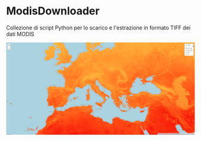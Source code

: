 # ModisDownloader
Collezione di script Python per lo scarico e l'estrazione in formato TIFF dei dati MODIS

<img src="screenshot.png" />
